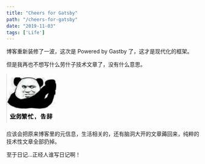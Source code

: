 ```yaml
---
title: "Cheers for Gatsby"
path: "/cheers-for-gatsby"
date: "2019-11-03"
tags: ['Life']
---
```


博客重新装修了一波，这次是 Powered by Gastby 了，这才是现代化的框架。

但是我再也不想写什么劳什子技术文章了，没有什么意思。

![业务繁忙，告辞！](../../../images/emoticon/yewufanmang-gaoci.jpg)

应该会把原来博客里的元信息，生活相关的，还有脑洞大开的文章薅回来，纯粹的技术性文章全部扔掉。

至于日记...正经人谁写日记啊！
